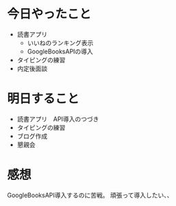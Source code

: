 # 今日やったこと
- 読書アプリ　
  - いいねのランキング表示
  - GoogleBooksAPIの導入
- タイピングの練習
- 内定後面談

# 明日すること
- 読書アプリ　API導入のつづき
- タイピングの練習
- ブログ作成
- 懇親会

# 感想
GoogleBooksAPI導入するのに苦戦。
頑張って導入したい、、

